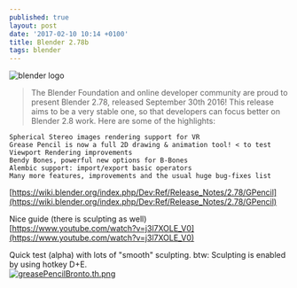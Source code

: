 ```yaml
---
published: true
layout: post
date: '2017-02-10 10:14 +0100'
title: Blender 2.78b
tags: blender
---
```

![blender logo](https://www.blender.org/wp-content/themes/bthree/assets/images/logo.png)

> The Blender Foundation and online developer community are proud to present Blender 2.78, released September 30th 2016! This release aims to be a very stable one, so that developers can focus better on Blender 2.8 work. Here are some of the highlights:

    Spherical Stereo images rendering support for VR
    Grease Pencil is now a full 2D drawing & animation tool! < to test
    Viewport Rendering improvements
    Bendy Bones, powerful new options for B-Bones
    Alembic support: import/export basic operators
    Many more features, improvements and the usual huge bug-fixes list
    
[https://wiki.blender.org/index.php/Dev:Ref/Release_Notes/2.78/GPencil](https://wiki.blender.org/index.php/Dev:Ref/Release_Notes/2.78/GPencil)

Nice guide (there is sculpting as well)  
[https://www.youtube.com/watch?v=j3l7XOLE_V0](https://www.youtube.com/watch?v=j3l7XOLE_V0)

Quick test (alpha) with lots of "smooth" sculpting. btw: Sculpting is enabled by using hotkey D+E.  
[![greasePencilBronto.th.png](https://cdn.scrot.moe/images/2017/02/10/greasePencilBronto.th.png)](https://cdn.scrot.moe/images/2017/02/10/greasePencilBronto.png)

